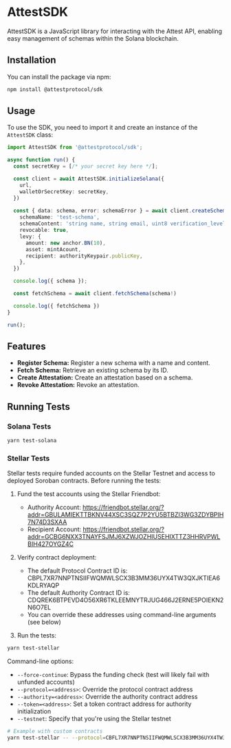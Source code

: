 # AttestSDK

AttestSDK is a JavaScript library for interacting with the Attest API, enabling easy management of schemas within the Solana blockchain.

## Installation

You can install the package via npm:

```bash
npm install @attestprotocol/sdk
```



## Usage

To use the SDK, you need to import it and create an instance of the `AttestSDK` class:

```ts
import AttestSDK from '@attestprotocol/sdk';

async function run() {
  const secretKey = [/* your secret key here */];

  const client = await AttestSDK.initializeSolana({
    url,
    walletOrSecretKey: secretKey,
  })
  
  const { data: schema, error: schemaError } = await client.createSchema({
    schemaName: 'test-schema',
    schemaContent: 'string name, string email, uint8 verification_level',
    revocable: true,
    levy: {
      amount: new anchor.BN(10),
      asset: mintAcount,
      recipient: authorityKeypair.publicKey,
    },
  })

  console.log({ schema });

  const fetchSchema = await client.fetchSchema(schema!)

  console.log({ fetchSchema })
}

run();

```

## Features
- **Register Schema:** Register a new schema with a name and content.
- **Fetch Schema:** Retrieve an existing schema by its ID.
- **Create Attestation:** Create an attestation based on a schema.
- **Revoke Attestation:** Revoke an attestation.

## Running Tests

### Solana Tests
```bash
yarn test-solana
```

### Stellar Tests
Stellar tests require funded accounts on the Stellar Testnet and access to deployed Soroban contracts. Before running the tests:

1. Fund the test accounts using the Stellar Friendbot:
   - Authority Account: https://friendbot.stellar.org/?addr=GBULAMIEKTTBKNV44XSC3SQZ7P2YU5BTBZI3WG3ZDYBPIH7N74D3SXAA
   - Recipient Account: https://friendbot.stellar.org/?addr=GCBG6NXX3TNAYFSJMJ6XZWJOZHIUSEHIXTTZ3HHRVPWLBIH427OYGZ4C

2. Verify contract deployment:
   - The default Protocol Contract ID is: CBPL7XR7NNPTNSIIFWQMWLSCX3B3MM36UYX4TW3QXJKTIEA6KDLRYAQP
   - The default Authority Contract ID is: CDQREK6BTPEVD4O56XR6TKLEEMNYTRJUG466J2ERNE5POIEKN2N6O7EL
   - You can override these addresses using command-line arguments (see below)

3. Run the tests:
```bash
yarn test-stellar
```

Command-line options:
- `--force-continue`: Bypass the funding check (test will likely fail with unfunded accounts)
- `--protocol=<address>`: Override the protocol contract address
- `--authority=<address>`: Override the authority contract address
- `--token=<address>`: Set a token contract address for authority initialization
- `--testnet`: Specify that you're using the Stellar testnet

```bash
# Example with custom contracts
yarn test-stellar -- --protocol=CBFL7XR7NNPTNSIIFWQMWLSCX3B3MM36UYX4TW3QXJKTIEA6KDLRYAQZ --authority=CDQR4K6BTPEVD4O56XR6TKLEEMNYTRJUG466J2ERNE5POIEKN2N6O7EM
```


